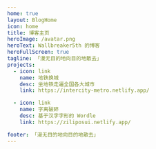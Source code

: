 ```yaml
---
home: true
layout: BlogHome
icon: home
title: 博客主页
heroImage: /avatar.png
heroText: Wallbreaker5th 的博客
heroFullScreen: true
tagline: 「漫无目的地向目的地散去」
projects:
  - icon: link
    name: 地铁换城
    desc: 坐地铁走遍全国各大城市
    link: https://intercity-metro.netlify.app/

  - icon: link
    name: 字离破碎
    desc: 基于汉字字形的 Wordle
    link: https://ziliposui.netlify.app/

footer: 「漫无目的地向目的地散去」
---
```


